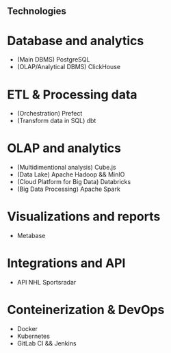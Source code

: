 ## Technologies

# Database and analytics

- (Main DBMS) PostgreSQL
- (OLAP/Analytical DBMS) ClickHouse

# ETL & Processing data

- (Orchestration) Prefect
- (Transform data in SQL) dbt

# OLAP and analytics

- (Multidimentional analysis) Cube.js
- (Data Lake) Apache Hadoop && MinIO
- (Cloud Platform for Big Data) Databricks
- (Big Data Processing) Apache Spark

# Visualizations and reports

- Metabase

# Integrations and API

- API NHL Sportsradar

# Conteinerization & DevOps

- Docker
- Kubernetes
- GitLab CI && Jenkins



